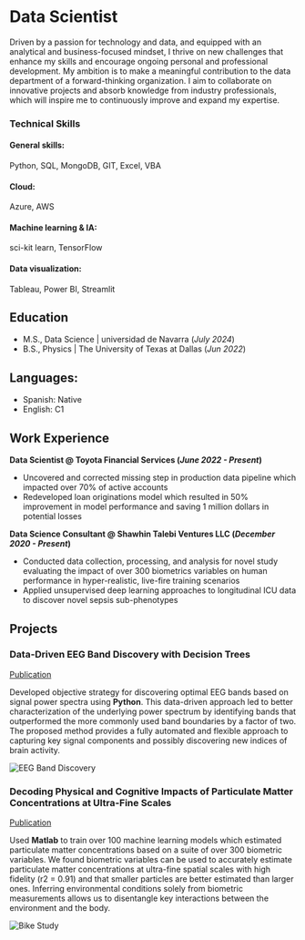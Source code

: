 # Data Scientist

Driven by a passion for technology and data, and equipped with an analytical and business-focused mindset, I thrive on new challenges that enhance my skills and encourage ongoing personal and professional development. My ambition is to make a meaningful contribution to the data department of a forward-thinking organization. I aim to collaborate on innovative projects and absorb knowledge from industry professionals, which will inspire me to continuously improve and expand my expertise.

### Technical Skills
#### General skills: 
Python, SQL, MongoDB, GIT, Excel, VBA
#### Cloud: 
Azure, AWS
#### Machine learning & IA: 
sci-kit learn, TensorFlow
#### Data visualization: 
Tableau, Power BI, Streamlit

## Education			       		
- M.S., Data Science	| universidad de Navarra (_July 2024_)	 			        		
- B.S., Physics | The University of Texas at Dallas (_Jun 2022_)

## Languages:
- Spanish: Native
- English: C1

## Work Experience
**Data Scientist @ Toyota Financial Services (_June 2022 - Present_)**
- Uncovered and corrected missing step in production data pipeline which impacted over 70% of active accounts
- Redeveloped loan originations model which resulted in 50% improvement in model performance and saving 1 million dollars in potential losses

**Data Science Consultant @ Shawhin Talebi Ventures LLC (_December 2020 - Present_)**
- Conducted data collection, processing, and analysis for novel study evaluating the impact of over 300 biometrics variables on human performance in hyper-realistic, live-fire training scenarios
- Applied unsupervised deep learning approaches to longitudinal ICU data to discover novel sepsis sub-phenotypes

## Projects
### Data-Driven EEG Band Discovery with Decision Trees
[Publication](https://www.mdpi.com/1424-8220/22/8/3048)

Developed objective strategy for discovering optimal EEG bands based on signal power spectra using **Python**. This data-driven approach led to better characterization of the underlying power spectrum by identifying bands that outperformed the more commonly used band boundaries by a factor of two. The proposed method provides a fully automated and flexible approach to capturing key signal components and possibly discovering new indices of brain activity.

![EEG Band Discovery](/assets/img/eeg_band_discovery.jpeg)

### Decoding Physical and Cognitive Impacts of Particulate Matter Concentrations at Ultra-Fine Scales
[Publication](https://www.mdpi.com/1424-8220/22/11/4240)

Used **Matlab** to train over 100 machine learning models which estimated particulate matter concentrations based on a suite of over 300 biometric variables. We found biometric variables can be used to accurately estimate particulate matter concentrations at ultra-fine spatial scales with high fidelity (r2 = 0.91) and that smaller particles are better estimated than larger ones. Inferring environmental conditions solely from biometric measurements allows us to disentangle key interactions between the environment and the body.

![Bike Study](/assets/img/bike_study.jpeg)
